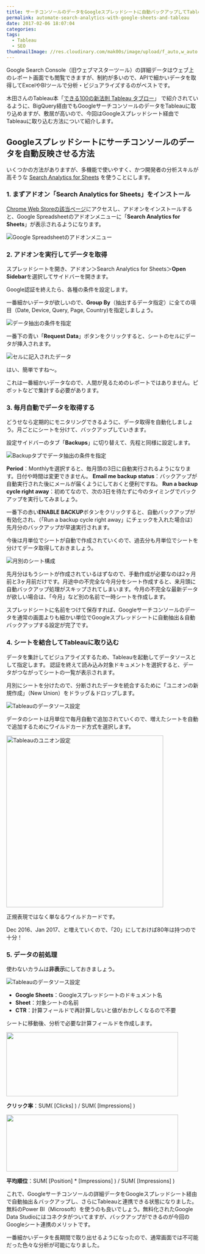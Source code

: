 ```yaml
---
title: サーチコンソールのデータをGoogleスプレッドシートに自動バックアップしてTableauにインポートする方法
permalink: automate-search-analytics-with-google-sheets-and-tableau
date: 2017-02-06 18:07:04
categories: 
tags:
  - Tableau
  - SEO
thumbnailImage: //res.cloudinary.com/mak00s/image/upload/f_auto,w_auto:200:800/v1523880524/tableau-google-spreadsheet.png
---
```

Google Search Console（旧ウェブマスターツール）の詳細データはウェブ上のレポート画面でも閲覧できますが、制約が多いので、APIで細かいデータを取得してExcelやBIツールで分析・ビジュアライズするのがベストです。
<!-- more -->

木田さんのTableau本「[できる100の新法則 Tableau タブロー](http://amzn.asia/3Y7zSXi)」 で紹介されているように、BigQuery経由でもGoogleサーチコンソールのデータをTableauに取り込めますが、敷居が高いので、今回はGoogleスプレッドシート経由でTableauに取り込む方法について紹介します。

## Googleスプレッドシートにサーチコンソールのデータを自動反映させる方法
いくつかの方法がありますが、多機能で使いやすく、かつ開発者の分析スキルが高そうな [Search Analytics for Sheets](https://searchanalyticsforsheets.com/) を使うことにします。

### 1. まずアドオン「Search Analytics for Sheets」をインストール
[Chrome Web Storeの該当ページ](https://chrome.google.com/webstore/detail/search-analytics-for-shee/ieciiohbljgdndgfhgmdjhjgganlbncj)にアクセスし、アドオンをインストールすると、Google Spreadsheetのアドオンメニューに「**Search Analytics for Sheets**」が表示されるようになります。

<img src="//res.cloudinary.com/mak00s/image/upload/f_auto,w_auto:200:800/v1523809411/google-spreadsheet-addon-menu-ja.png" alt="Google Spreadsheetのアドオンメニュー" sizes="100vw" />

### 2. アドオンを実行してデータを取得
スプレッドシートを開き、アドオン＞Search Analytics for Sheets＞**Open Sidebar**を選択してサイドバーを開きます。

Google認証を終えたら、各種の条件を設定します。

一番細かいデータが欲しいので、**Group By**（抽出するデータ指定）に全ての項目（Date, Device, Query, Page, Country)を指定しましょう。

<img src="//res.cloudinary.com/mak00s/image/upload/f_auto,w_auto:200:800/v1523809410/search-analytics-config-requests.png" alt="データ抽出の条件を指定" sizes="30vw" />

一番下の青い「**Request Data**」ボタンをクリックすると、シートのセルにデータが挿入されます。

<img src="//res.cloudinary.com/mak00s/image/upload/f_auto,w_auto:200:800/v1523809411/search-analytics-retrieved-data.png" alt="セルに記入されたデータ" sizes="100vw" />

はい、簡単ですね〜。

これは一番細かいデータなので、人間が見るためのレポートではありません。ピボットなどで集計する必要があります。

### 3. 毎月自動でデータを取得する
どうせなら定期的にモニタリングできるように、データ取得を自動化しましょう。月ごとにシートを分けて、バックアップしていきます。

設定サイドバーのタブ「**Backups**」に切り替えて、先程と同様に設定します。

<img src="//res.cloudinary.com/mak00s/image/upload/f_auto,w_auto:200:800/v1523809410/search-analytics-config-backups.png" alt="Backupタブでデータ抽出の条件を指定" sizes="30vw" />

**Period**：Monthlyを選択すると、毎月頭の3日に自動実行されるようになります。日付や時間は変更できません。
**Email me backup status**：バックアップが自動実行された後にメールが届くようにしておくと便利ですね。
**Run a backup cycle right away**：初めてなので、次の3日を待たずに今のタイミングでバックアップを実行してみましょう。

一番下の赤い**ENABLE BACKUP**ボタンをクリックすると、自動バックアップが有効化され、（「Run a backup cycle right away」にチェックを入れた場合は）先月分のバックアップが早速実行されます。

今後は月単位でシートが自動で作成されていくので、過去分も月単位でシートを分けてデータ取得しておきましょう。

<img src="//res.cloudinary.com/mak00s/image/upload/f_auto,w_auto:200:800/v1523809410/search-analytics-sheets-structure.png" alt="月別のシート構成" sizes="100vw" />

先月分はもうシートが作成されているはずなので、手動作成が必要なのは2ヶ月前と3ヶ月前だけです。月途中の不完全な今月分をシート作成すると、来月頭に自動バックアップ処理がスキップされてしまいます。今月の不完全な最新データが欲しい場合は、「今月」など別の名前で一時シートを作成します。

スプレッドシートに名前をつけて保存すれば、Googleサーチコンソールのデータを通常の画面よりも細かい単位でGoogleスプレッドシートに自動抽出＆自動バックアップする設定が完了です。

### 4. シートを結合してTableauに取り込む
データを集計してビジュアライズするため、Tableauを起動してデータソースとして指定します。 認証を終えて読み込み対象ドキュメントを選択すると、データがつながってシートの一覧が表示されます。

月別にシートを分けたので、分断されたデータを統合するために「ユニオンの新規作成」（New Union）をドラッグ＆ドロップします。

<img src="//res.cloudinary.com/mak00s/image/upload/f_auto,w_auto:200:800/v1523809410/tableau-datasource-google-spreadsheet-union.png" alt="Tableauのデータソース設定" sizes="100vw" />

データのシートは月単位で毎月自動で追加されていくので、増えたシートを自動で追加するためにワイルドカード方式を選択します。

<img src="//res.cloudinary.com/mak00s/image/upload/f_auto/v1523809409/tableau-datasource-google-spreadsheet-union-wildcard.png" alt="Tableauのユニオン設定"  width="411" height="450" />

正規表現ではなく単なるワイルドカードです。

Dec 2016、Jan 2017、と増えていくので、「20」にしておけば80年は持つので十分！

### 5. データの前処理
使わないカラムは**非表示**にしておきましょう。

<img src="//res.cloudinary.com/mak00s/image/upload/f_auto,w_auto:200:800/v1523809410/tableau-datasource-hide.png" alt="Tableauのデータソース設定" sizes="100vw" />

- **Google Sheets**：Googleスプレッドシートのドキュメント名
- **Sheet**：対象シートの名前
- **CTR**：計算フィールドで再計算しないと値がおかしくなるので不要

シートに移動後、分析で必要な計算フィールドを作成します。

<img src="//res.cloudinary.com/mak00s/image/upload/f_auto/v1523809409/tableau-calc-field-ctr.png" alt="" width="450" height="168" />

**クリック率**：SUM( [Clicks] ) / SUM( [Impressions] )

<img src="//res.cloudinary.com/mak00s/image/upload/f_auto/v1523809409/tableau-calc-field-position.png" alt="" width="450" height="149" />

**平均順位**：SUM( [Position] * [Impressions] ) / SUM( [Impressions] )

これで、Googleサーチコンソールの詳細データをGoogleスプレッドシート経由で自動抽出＆バックアップし、さらにTableauと連携できる状態になりました。無料のPower BI（Microsoft）を使うのも良いでしょう。無料化されたGoogle Data Studioにはコネクタがついてますが、バックアップができるのが今回のGoogleシート連携のメリットです。

一番細かいデータを長期間で取り出せるようになったので、通常画面では不可能だった色々な分析が可能になりました。 